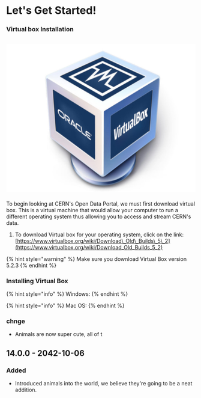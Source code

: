 # Let's Get Started!

###                                       Virtual box Installation  

##                        ![](.gitbook/assets/virtualboxhero.jpg) 

To begin looking at CERN's Open Data Portal, we must first download virtual box. This is a virtual machine that would allow your computer to run a different operating system thus allowing you to access and stream CERN's data. 

1. To download Virtual box for your operating system, click on the link:   [https://www.virtualbox.org/wiki/Download\_Old\_Builds\_5\_2](https://www.virtualbox.org/wiki/Download_Old_Builds_5_2)

{% hint style="warning" %}
Make sure you download Virtual Box version 5.2.3 
{% endhint %}

### Installing Virtual Box

{% hint style="info" %}
Windows: 
{% endhint %}

{% hint style="info" %}
Mac OS: 
{% endhint %}



### chnge

* Animals are now super cute, all of t

## 14.0.0 - 2042-10-06

### Added

* Introduced animals into the world, we believe they're going to be a neat addition.



